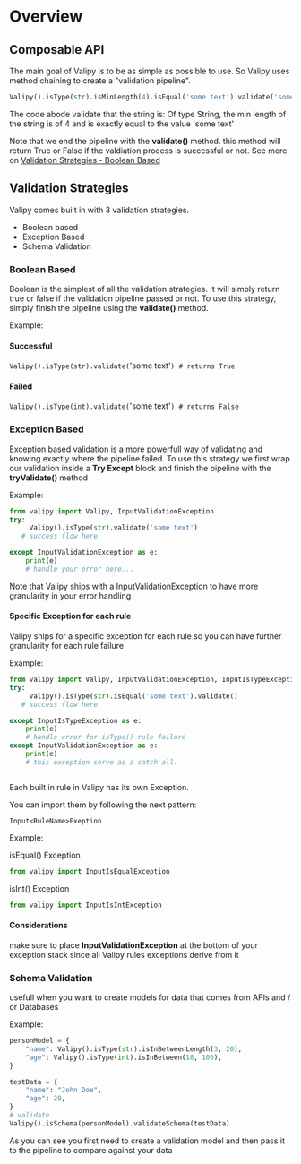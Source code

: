 # Overview

## Composable API

The main goal of Valipy is to be as simple as possible to use. So Valipy uses method chaining to create a "validation pipeline".

```python
Valipy().isType(str).isMinLength(4).isEqual('some text').validate('some text') # returns True
```

The code abode validate that the string is: Of type String, the min length of the string is of 4 and is exactly equal to the value 'some text'

Note that we end the pipeline with the **validate()** method. this method will return True or False if the valdiation process is successful or not. See more on [Validation Strategies - Boolean Based](#Boolean-Based)

## Validation Strategies

Valipy comes built in with 3 validation strategies.

- Boolean based
- Exception Based
- Schema Validation

### Boolean Based

Boolean is the simplest of all the validation strategies. It will simply return true or false if the validation pipeline passed or not. To use this strategy, simply finish the pipeline using the **validate()** method.

Example:

#### Successful

`Valipy().isType(str).validate(`'some text'`) # returns True`

#### Failed

`Valipy().isType(int).validate(`'some text'`) # returns False`

### Exception Based

Exception based validation is a more powerfull way of validating and knowing exactly where the pipeline failed. To use this strategy we first wrap our validation inside a **Try Except** block and finish the pipeline with the **tryValidate()** method

Example:

```python
from valipy import Valipy, InputValidationException
try:
     Valipy().isType(str).validate('some text') 
   # success flow here

except InputValidationException as e:
	print(e)
	# handle your error here...


```

Note that Valipy ships with a InputValidationException  to have more granularity in your error handling

#### Specific Exception for each rule

Valipy ships for a specific exception for each rule so you can have further granularity for each rule failure

Example:

```python
from valipy import Valipy, InputValidationException, InputIsTypeException
try:
     Valipy().isType(str).isEqual('some text').validate() 
   # success flow here

except InputIsTypeException as e:
	print(e)
	# handle error for isType() rule failure
except InputValidationException as e:
	print(e)
	# this exception serve as a catch all.



```

Each built in rule in Valipy has its own Exception.

You can import them by following the next  pattern:

`Input<RuleName>Exeption`

Example:

isEqual() Exception

```python
from valipy import InputIsEqualException
```

isInt() Exception

```python
from valipy import InputIsIntException
```

#### Considerations

make sure to place **InputValidationException** at the bottom of your exception stack since all Valipy rules exceptions derive from it

### Schema Validation

usefull when you want to create models for data that comes from APIs and / or Databases

Example:

```python
personModel = {
    "name": Valipy().isType(str).isInBetweenLength(3, 20),
    "age": Valipy().isType(int).isInBetween(18, 100),
}

testData = {
    "name": "John Doe",
    "age": 20,
}
# validate
Valipy().isSchema(personModel).validateSchema(testData)
```

As you can see you first need to create a validation model and then pass it to the pipeline to compare against your data